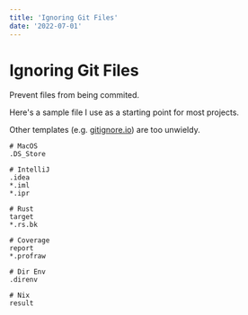 ```yaml
---
title: 'Ignoring Git Files'
date: '2022-07-01'
---
```


# Ignoring Git Files

Prevent files from being commited.

Here's a sample file I use as a starting point for most projects.

Other templates (e.g. [gitignore.io](https://gitignore.io)) are too unwieldy.

```
# MacOS
.DS_Store

# IntelliJ
.idea
*.iml
*.ipr

# Rust
target
*.rs.bk

# Coverage
report
*.profraw

# Dir Env
.direnv

# Nix
result
```
